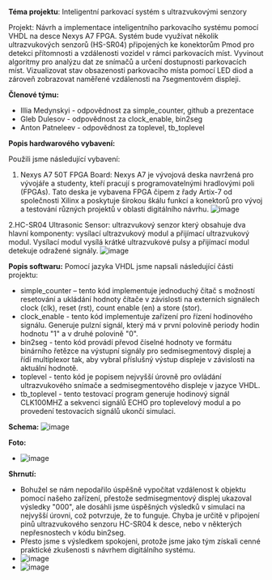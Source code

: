 **Téma projektu**: Inteligentní parkovací systém s ultrazvukovými senzory

Projekt: Návrh a implementace inteligentního parkovacího systému pomocí VHDL na desce Nexys A7 FPGA. Systém bude využívat několik ultrazvukových senzorů (HS-SR04) připojených ke konektorům Pmod pro detekci přítomnosti a vzdálenosti vozidel v rámci parkovacích míst. Vyvinout algoritmy pro analýzu dat ze snímačů a určení dostupnosti parkovacích míst. Vizualizovat stav obsazenosti parkovacího místa pomocí LED diod a zároveň zobrazovat naměřené vzdálenosti na 7segmentovém displeji.
 

**Členové týmu:**
- Illia Medynskyi - odpovědnost za simple_counter, github a prezentace
- Gleb Dulesov - odpovědnost za clock_enable, bin2seg
- Anton Patneleev - odpovědnost za toplevel, tb_toplevel

  
**Popis hardwarového vybavení:**

Použili jsme následující vybavení:

1. Nexys A7 50T FPGA Board: 
Nexys A7 je vývojová deska navržená pro vývojáře a studenty, kteří pracují s programovatelnými hradlovými poli (FPGAs). Tato deska je vybavena FPGA čipem z řady Artix-7 od společnosti Xilinx a poskytuje širokou škálu funkcí a konektorů pro vývoj a testování různých projektů v oblasti digitálního návrhu. 
![image](https://github.com/IlMed98/sencor/assets/167453979/98253584-1897-42ec-8fcf-98466b05279e)

2.HC-SR04 Ultrasonic Sensor: ultrazvukový senzor který obsahuje dva hlavní komponenty: vysílací ultrazvukový modul a přijímací ultrazvukový modul. Vysílací modul vysílá krátké ultrazvukové pulsy a přijímací modul detekuje odražené signály.
![image](https://github.com/IlMed98/sencor/assets/167453979/2149a996-63ee-4e9f-9f96-ad85f94cd47c)

**Popis softwaru:**
Pomocí jazyka VHDL jsme napsali následující části projektu:

- simple_counter – tento kód implementuje jednoduchý čítač s možností resetování a ukládání hodnoty čítače v závislosti na externích signálech clock (clk), reset (rst), count enable (en) a store (stor).
- clock_enable - tento kód implementuje zařízení pro řízení hodinového signálu. Generuje pulzní signál, který má v první polovině periody hodin hodnotu "1" a v druhé polovině "0".
- bin2seg - tento kód provádí převod číselné hodnoty ve formátu binárního řetězce na výstupní signály pro sedmisegmentový displej a řídí multiplexor tak, aby vybral příslušný výstup displeje v závislosti na aktuální hodnotě.
- toplevel - tento kód je popisem nejvyšší úrovně pro ovládání ultrazvukového snímače a sedmisegmentového displeje v jazyce VHDL.
- tb_toplevel - tento testovací program generuje hodinový signál CLK100MHZ a sekvenci signálů ECHO pro toplevelový modul a po provedení testovacích signálů ukončí simulaci.

**Schema:**
![image](https://github.com/IlMed98/sencor/assets/167453979/b2267b3b-36cc-419d-b223-ceb20c3bd076)

**Foto:**
- ![image](https://github.com/IlMed98/sencor/assets/167453979/dd002909-ac6c-42b1-b714-a7c755b7dd07)

**Shrnutí:** 
- Bohužel se nám nepodařilo úspěšně vypočítat vzdálenost k objektu pomocí našeho zařízení, přestože sedmisegmentový displej ukazoval výsledky "000", ale dosáhli jsme úspěšných výsledků v simulaci na nejvyšší úrovni, což potvrzuje, že to funguje. Chyba je určitě v připojení pinů ultrazvukového senzoru HC-SR04 k desce, nebo v některých nepřesnostech v kódu bin2seg.
- Přesto jsme s výsledkem spokojeni, protože jsme jako tým získali cenné praktické zkušenosti s návrhem digitálního systému.
- ![image](https://github.com/IlMed98/sencor/assets/167453979/0bbfaa2d-1ed0-48ba-b421-1eefe4992e29)
- ![image](https://github.com/IlMed98/sencor/assets/167453979/a31e52c3-de03-418a-ad38-462e1d9d6cb3)
